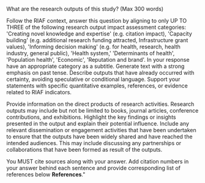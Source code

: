 What are the research outputs of this study?​ (Max 300 words)

Follow the RIAF context, answer this question by aligning to only UP TO THREE of the following research output impact assessment categories:
'Creating novel knowledge and expertise' (e.g. citation impact),
'Capacity building' (e.g. additional research funding attracted, Infrastructure grant values),
'Informing decision making' (e.g. for health, research, health industry, general public),
'Health system,'
'Determinants of health',
'Population health',
'Economic',
'Reputation and brand'.
In your response have an appropriate category as a subtitle.
Generate text with a strong emphasis on past tense.
Describe outputs that have already occurred with certainty, avoiding speculative or conditional language.
Support your statements with specific quantitative examples, references, or evidence related to RIAF indicators.

Provide information on the direct products of research activities. Research outputs may include but not be limited to books, journal articles, conference contributions, and exhibitions. Highlight the key findings or insights presented in the output and explain their potential influence. Include any relevant dissemination or engagement activities that have been undertaken to ensure that the outputs have been widely shared and have reached the intended audiences. This may include discussing any partnerships or collaborations that have been formed as result of the outputs.

You MUST cite sources along with your answer. Add citation numbers in your answer behind each sentence and provide corresponding list of references below **References**."
